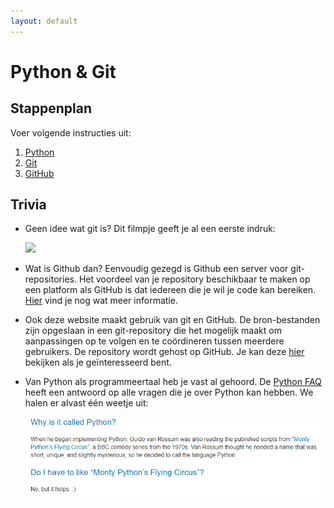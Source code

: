 ```yaml
---
layout: default
---
```


# Python & Git

## Stappenplan

Voer volgende instructies uit:

1. [Python](./python/index.md)
1. [Git](./git/index.md)
1. [GitHub](./github_account/index.md)

## Trivia

* Geen idee wat git is? Dit filmpje geeft je al een eerste indruk:

    <a href="https://www.youtube.com/watch?v=2ReR1YJrNOM" target="_blank">
        <img src="https://img.youtube.com/vi/2ReR1YJrNOM/0.jpg">
    </a>

* Wat is Github dan? Eenvoudig gezegd is Github een server voor git-repositories. Het voordeel van je repository beschikbaar te maken op een platform als GitHub is dat iedereen die je wil je code kan bereiken. <a href="https://www.howtogeek.com/180167/htg-explains-what-is-github-and-what-do-geeks-use-it-for/" target="_blank">Hier</a> vind je nog wat meer informatie.
* Ook deze website maakt gebruik van git en GitHub. De bron-bestanden zijn opgeslaan in een git-repository die het mogelijk maakt om aanpassingen op te volgen en te coördineren tussen meerdere gebruikers. De repository wordt gehost op GitHub. Je kan deze <a href="https://github.com/UCLeuvenLimburg/software" target="_blank">hier</a> bekijken als je geïnteresseerd bent.
* Van Python als programmeertaal heb je vast al gehoord. De <a href="https://docs.python.org/3/faq/general.html#id2" target="_blank">Python FAQ</a> heeft een antwoord op alle vragen die je over Python kan hebben. We halen er alvast één weetje uit:

    <a href="https://docs.python.org/3/faq/general.html#why-is-it-called-python" target="_blank">
        <img src="./python_name.png">
    </a>